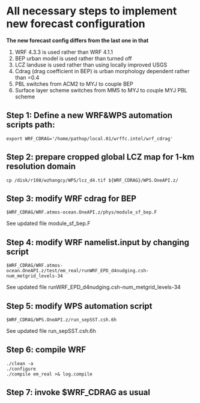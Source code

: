 # All necessary steps to implement new forecast configuration
**The new forecast config differs from the last one in that**
1. WRF 4.3.3 is used rather than WRF 4.1.1
2. BEP urban model is used rather than turned off
3. LCZ landuse is used rather than using locally improved USGS
4. Cdrag (drag coefficient in BEP) is urban morphology dependent rather than =0.4
5. PBL switches from ACM2 to MYJ to couple BEP
6. Surface layer scheme switches from MM5 to MYJ to couple MYJ PBL scheme
## Step 1: Define a new WRF&WPS automation scripts path:
```
export WRF_CDRAG='/home/pathop/local.01/wrffc.intel/wrf_cdrag'
```
## Step 2: prepare cropped global LCZ map for 1-km resolution domain
```
cp /disk/r108/wzhangcy/WPS/lcz_d4.tif ${WRF_CDRAG}/WPS.OneAPI.z/
```
## Step 3: modify WRF cdrag for BEP
```
$WRF_CDRAG/WRF.atmos-ocean.OneAPI.z/phys/module_sf_bep.F
```
See updated file module_sf_bep.F
## Step 4: modify WRF namelist.input by changing script
```
$WRF_CDRAG/WRF.atmos-ocean.OneAPI.z/test/em_real/runWRF_EPD_d4nudging.csh-num_metgrid_levels-34
```
See updated file runWRF_EPD_d4nudging.csh-num_metgrid_levels-34
## Step 5: modify WPS automation script
```
$WRF_CDRAG/WPS.OneAPI.z/run_sepSST.csh.6h
```
See updated file run_sepSST.csh.6h
## Step 6: compile WRF
```
./clean -a
./configure
./compile em_real >& log.compile
```
## Step 7: invoke $WRF_CDRAG as usual
